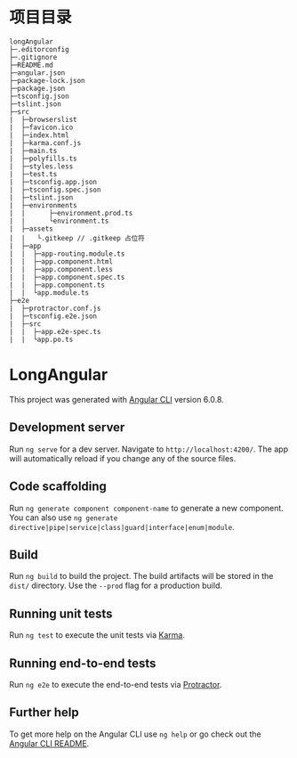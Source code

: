 # 项目目录

```
longAngular
├─.editorconfig
├─.gitignore
├─README.md
├─angular.json
├─package-lock.json
├─package.json
├─tsconfig.json
├─tslint.json
├─src
|  ├─browserslist
|  ├─favicon.ico
|  ├─index.html
|  ├─karma.conf.js
|  ├─main.ts
|  ├─polyfills.ts
|  ├─styles.less
|  ├─test.ts
|  ├─tsconfig.app.json
|  ├─tsconfig.spec.json
|  ├─tslint.json
|  ├─environments
|  |      ├─environment.prod.ts
|  |      └environment.ts
|  ├─assets
|  |   └.gitkeep // .gitkeep 占位符
|  ├─app
|  |  ├─app-routing.module.ts
|  |  ├─app.component.html
|  |  ├─app.component.less
|  |  ├─app.component.spec.ts
|  |  ├─app.component.ts
|  |  └app.module.ts
├─e2e
|  ├─protractor.conf.js
|  ├─tsconfig.e2e.json
|  ├─src
|  |  ├─app.e2e-spec.ts
|  |  └app.po.ts
```














# LongAngular

This project was generated with [Angular CLI](https://github.com/angular/angular-cli) version 6.0.8.

## Development server

Run `ng serve` for a dev server. Navigate to `http://localhost:4200/`. The app will automatically reload if you change any of the source files.

## Code scaffolding

Run `ng generate component component-name` to generate a new component. You can also use `ng generate directive|pipe|service|class|guard|interface|enum|module`.

## Build

Run `ng build` to build the project. The build artifacts will be stored in the `dist/` directory. Use the `--prod` flag for a production build.

## Running unit tests

Run `ng test` to execute the unit tests via [Karma](https://karma-runner.github.io).

## Running end-to-end tests

Run `ng e2e` to execute the end-to-end tests via [Protractor](http://www.protractortest.org/).

## Further help

To get more help on the Angular CLI use `ng help` or go check out the [Angular CLI README](https://github.com/angular/angular-cli/blob/master/README.md).
